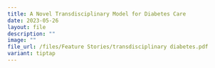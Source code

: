 ```yaml
---
title: A Novel Transdisciplinary Model for Diabetes Care
date: 2023-05-26
layout: file
description: ""
image: ""
file_url: /files/Feature Stories/transdisciplinary diabetes.pdf
variant: tiptap
---
```

